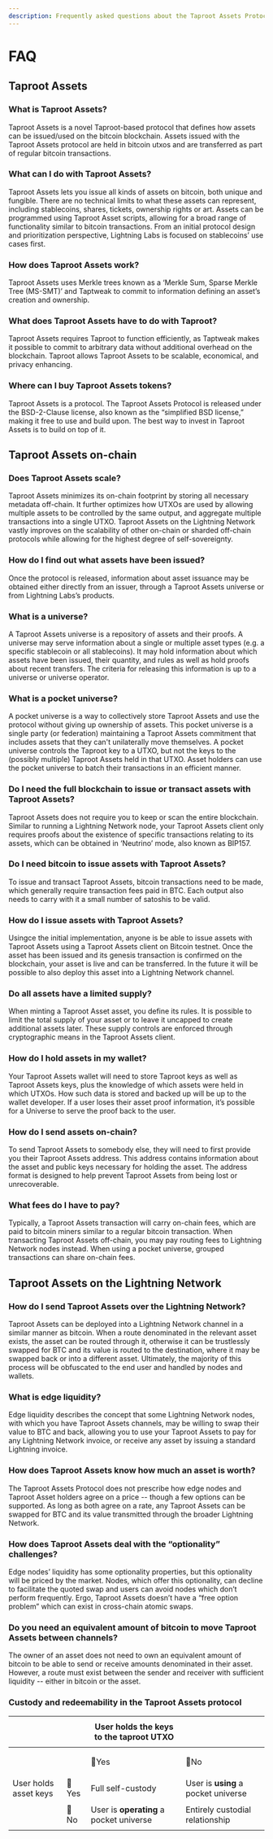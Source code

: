 ```yaml
---
description: Frequently asked questions about the Taproot Assets Protocol.
---
```


# FAQ

## Taproot Assets <a href="#docs-internal-guid-ae4b02ad-7fff-4740-c7fd-34f471681055" id="docs-internal-guid-ae4b02ad-7fff-4740-c7fd-34f471681055"></a>

### What is Taproot Assets? <a href="#docs-internal-guid-ae4b02ad-7fff-4740-c7fd-34f471681055" id="docs-internal-guid-ae4b02ad-7fff-4740-c7fd-34f471681055"></a>

Taproot Assets is a novel Taproot-based protocol that defines how assets can be issued/used on the bitcoin blockchain. Assets issued with the Taproot Assets protocol are held in bitcoin utxos and are transferred as part of regular bitcoin transactions.

### What can I do with Taproot Assets?

Taproot Assets lets you issue all kinds of assets on bitcoin, both unique and fungible. There are no technical limits to what these assets can represent, including stablecoins, shares, tickets, ownership rights or art. Assets can be programmed using Taproot Asset scripts, allowing for a broad range of functionality similar to bitcoin transactions. From an initial protocol design and prioritization perspective, Lightning Labs is focused on stablecoins’ use cases first.&#x20;

### How does Taproot Assets work?

Taproot Assets uses Merkle trees known as a ‘Merkle Sum, Sparse Merkle Tree (MS-SMT)’ and Taptweak to commit to information defining an asset’s creation and ownership.

### What does Taproot Assets have to do with Taproot?

Taproot Assets requires Taproot to function efficiently, as Taptweak makes it possible to commit to arbitrary data without additional overhead on the blockchain. Taproot allows Taproot Assets to be scalable, economical, and privacy enhancing.

### Where can I buy Taproot Assets tokens?

Taproot Assets is a protocol. The Taproot Assets Protocol is released under the BSD-2-Clause license, also known as the “simplified BSD license,” making it free to use and build upon. The best way to invest in Taproot Assets is to build on top of it.

## Taproot Assets on-chain

### Does Taproot Assets scale? <a href="#docs-internal-guid-ecae09ba-7fff-98fc-8581-c0543aaa5874" id="docs-internal-guid-ecae09ba-7fff-98fc-8581-c0543aaa5874"></a>

Taproot Assets minimizes its on-chain footprint by storing all necessary metadata off-chain. It further optimizes how UTXOs are used by allowing multiple assets to be controlled by the same output, and aggregate multiple transactions into a single UTXO. Taproot Assets on the Lightning Network vastly improves on the scalability of other on-chain or sharded off-chain protocols while allowing for the highest degree of self-sovereignty.

### How do I find out what assets have been issued?

Once the protocol is released, information about asset issuance may be obtained either directly from an issuer, through a Taproot Assets universe or from Lightning Labs’s products.

### What is a universe?

A Taproot Assets universe is a repository of assets and their proofs. A universe may serve information about a single or multiple asset types (e.g. a specific stablecoin or all stablecoins). It may hold information about which assets have been issued, their quantity, and rules as well as hold proofs about recent transfers. The criteria for releasing this information is up to a universe or universe operator.

### What is a pocket universe?

A pocket universe is a way to collectively store Taproot Assets and use the protocol without giving up ownership of assets. This pocket universe is a single party (or federation) maintaining a Taproot Assets commitment that includes assets that they can't unilaterally move themselves. A pocket universe controls the Taproot key to a UTXO, but not the keys to the (possibly multiple) Taproot Assets held in that UTXO. Asset holders can use the pocket universe to batch their transactions in an efficient manner.

### Do I need the full blockchain to issue or transact assets with Taproot Assets? <a href="#docs-internal-guid-995924ec-7fff-bf47-4b88-25b6658d8c66" id="docs-internal-guid-995924ec-7fff-bf47-4b88-25b6658d8c66"></a>

Taproot Assets does not require you to keep or scan the entire blockchain. Similar to running a Lightning Network node, your Taproot Assets client only requires proofs about the existence of specific transactions relating to its assets, which can be obtained in ‘Neutrino’ mode, also known as BIP157.

### Do I need bitcoin to issue assets with Taproot Assets?

To issue and transact Taproot Assets, bitcoin transactions need to be made, which generally require transaction fees paid in BTC. Each output also needs to carry with it a small number of satoshis to be valid.

### How do I issue assets with Taproot Assets?

Usingce the initial implementation, anyone is be able to issue assets with Taproot Assets using a Taproot Assets client on Bitcoin testnet. Once the asset has been issued and its genesis transaction is confirmed on the blockchain, your asset is live and can be transferred. In the future it will be possible to also deploy this asset into a Lightning Network channel.

### Do all assets have a limited supply?

When minting a Taproot Asset asset, you define its rules. It is possible to limit the total supply of your asset or to leave it uncapped to create additional assets later. These supply controls are enforced through cryptographic means in the Taproot Assets client.

### How do I hold assets in my wallet?

Your Taproot Assets wallet will need to store Taproot keys as well as Taproot Assets keys, plus the knowledge of which assets were held in which UTXOs. How such data is stored and backed up will be up to the wallet developer.  If a user loses their asset proof information, it’s possible for a Universe to serve the proof back to the user.&#x20;

### How do I send assets on-chain? <a href="#docs-internal-guid-157496c4-7fff-e705-7be6-06f7c05e7cd4" id="docs-internal-guid-157496c4-7fff-e705-7be6-06f7c05e7cd4"></a>

To send Taproot Assets to somebody else, they will need to first provide you their Taproot Assets address. This address contains information about the asset and public keys necessary for holding the asset. The address format is designed to help prevent Taproot Assets from being lost or unrecoverable.

### What fees do I have to pay?

Typically, a Taproot Assets transaction will carry on-chain fees, which are paid to bitcoin miners similar to a regular bitcoin transaction. When transacting Taproot Assets off-chain, you may pay routing fees to Lightning Network nodes instead. When using a pocket universe, grouped transactions can share on-chain fees.

## Taproot Assets on the Lightning Network

### How do I send Taproot Assets over the Lightning Network?

Taproot Assets can be deployed into a Lightning Network channel in a similar manner as bitcoin. When a route denominated in the relevant asset exists, the asset can be routed through it, otherwise it can be trustlessly swapped for BTC and its value is routed to the destination, where it may be swapped back or into a different asset. Ultimately, the majority of this process will be obfuscated to the end user and handled by nodes and wallets.

### What is edge liquidity? <a href="#docs-internal-guid-db923dbf-7fff-0947-dc8c-ded0b5d02196" id="docs-internal-guid-db923dbf-7fff-0947-dc8c-ded0b5d02196"></a>

Edge liquidity describes the concept that some Lightning Network nodes, with which you have Taproot Assets channels, may be willing to swap their value to BTC and back, allowing you to use your Taproot Assets to pay for any Lightning Network invoice, or receive any asset by issuing a standard Lightning invoice.

### How does Taproot Assets know how much an asset is worth?

The Taproot Assets Protocol does not prescribe how edge nodes and Taproot Asset holders agree on a price -- though a few options can be supported. As long as both agree on a rate, any Taproot Assets can be swapped for BTC and its value transmitted through the broader Lightning Network.

### How does Taproot Assets deal with the “optionality” challenges?

Edge nodes’ liquidity has some optionality properties, but this optionality will be priced by the market. Nodes, which offer this optionality, can decline to facilitate the quoted swap and users can avoid nodes which don’t perform frequently.  Ergo, Taproot Assets doesn’t have a “free option problem” which can exist in cross-chain atomic swaps.

### Do you need an equivalent amount of bitcoin to move Taproot Assets between channels?

The owner of an asset does not need to own an equivalent amount of bitcoin to be able to send or receive amounts denominated in their asset. However, a route must exist between the sender and receiver with sufficient liquidity -- either in bitcoin or the asset.

### Custody and redeemability in the Taproot Assets protocol

| <p><br></p>           | <p><br></p> | User holds the keys to the taproot UTXO | <p><br></p>                         |
| --------------------- | ----------- | --------------------------------------- | ----------------------------------- |
| <p><br></p>           | <p><br></p> | 🔑Yes                                   | 🚫No                                |
| User holds asset keys | 🔑Yes       | Full self-custody                       | User is **using** a pocket universe |
| <p><br></p>           | 🚫No        | User is **operating** a pocket universe | Entirely custodial relationship     |
